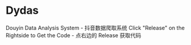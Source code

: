 # Dydas
Douyin Data Analysis System - 抖音数据爬取系统
Click "Release" on the Rightside to Get the Code - 点右边的 Release 获取代码
